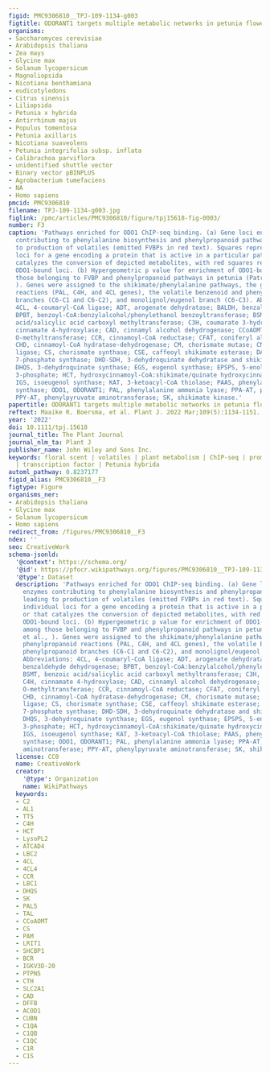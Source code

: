 ```yaml
---
figid: PMC9306810__TPJ-109-1134-g003
figtitle: ODORANT1 targets multiple metabolic networks in petunia flowers
organisms:
- Saccharomyces cerevisiae
- Arabidopsis thaliana
- Zea mays
- Glycine max
- Solanum lycopersicum
- Magnoliopsida
- Nicotiana benthamiana
- eudicotyledons
- Citrus sinensis
- Liliopsida
- Petunia x hybrida
- Antirrhinum majus
- Populus tomentosa
- Petunia axillaris
- Nicotiana suaveolens
- Petunia integrifolia subsp. inflata
- Calibrachoa parviflora
- unidentified shuttle vector
- Binary vector pBINPLUS
- Agrobacterium tumefaciens
- NA
- Homo sapiens
pmcid: PMC9306810
filename: TPJ-109-1134-g003.jpg
figlink: /pmc/articles/PMC9306810/figure/tpj15618-fig-0003/
number: F3
caption: 'Pathways enriched for ODO1 ChIP‐seq binding. (a) Gene loci encoding enzymes
  contributing to phenylalanine biosynthesis and phenylpropanoid pathways leading
  to production of volatiles (emitted FVBPs in red text). Squares represent individual
  loci for a gene encoding a protein that is active in a particular pathway or that
  catalyzes the conversion of depicted metabolites, with red squares representing
  ODO1‐bound loci. (b) Hypergeometric p value for enrichment of ODO1‐bound genes among
  those belonging to FVBP and phenylpropanoid pathways in petunia (Patrick et al.,
  ). Genes were assigned to the shikimate/phenylalanine pathways, the general phenylpropanoid
  reactions (PAL, C4H, and 4CL genes), the volatile benzenoid and phenylpropanoid
  branches (C6‐C1 and C6‐C2), and monolignol/eugenol branch (C6‐C3). Abbreviations:
  4CL, 4‐coumaryl‐CoA ligase; ADT, arogenate dehydratase; BALDH, benzaldehyde dehydrogenase;
  BPBT, benzoyl‐CoA:benzylalcohol/phenylethanol benzoyltransferase; BSMT, benzoic
  acid/salicylic acid carboxyl methyltransferase; C3H, coumarate 3‐hydroxylase; C4H,
  cinnamate 4‐hydroxylase; CAD, cinnamyl alcohol dehydrogenase; CCoAOMT, caffeoyl‐CoA
  O‐methyltransferase; CCR, cinnamoyl‐CoA reductase; CFAT, coniferyl alcohol acetyltransferase;
  CHD, cinnamoyl‐CoA hydratase‐dehydrogenase; CM, chorismate mutase; CNL, cinnamoyl‐CoA
  ligase; CS, chorismate synthase; CSE, caffeoyl shikimate esterase; DAHPS, 3‐deoxy‐D‐arabino‐heptulosonate
  7‐phosphate synthase; DHD‐SDH, 3‐dehydroquinate dehydratase and shikimate dehydrogenase;
  DHQS, 3‐dehydroquinate synthase; EGS, eugenol synthase; EPSPS, 5‐enolpyruvylshikimate
  3‐phosphate; HCT, hydroxycinnamoyl‐CoA:shikimate/quinate hydroxycinnamoyl transferase;
  IGS, isoeugenol synthase; KAT, 3‐ketoacyl‐CoA thiolase; PAAS, phenylacetaldehyde
  synthase; ODO1, ODORANT1; PAL, phenylalanine ammonia lyase; PPA‐AT, prephenate aminotransferase;
  PPY‐AT, phenylpyruvate aminotransferase; SK, shikimate kinase.'
papertitle: ODORANT1 targets multiple metabolic networks in petunia flowers.
reftext: Maaike R. Boersma, et al. Plant J. 2022 Mar;109(5):1134-1151.
year: '2022'
doi: 10.1111/tpj.15618
journal_title: The Plant Journal
journal_nlm_ta: Plant J
publisher_name: John Wiley and Sons Inc.
keywords: floral scent | volatiles | plant metabolism | ChIP‐seq | promoter motif
  | transcription factor | Petunia hybrida
automl_pathway: 0.8237177
figid_alias: PMC9306810__F3
figtype: Figure
organisms_ner:
- Arabidopsis thaliana
- Glycine max
- Solanum lycopersicum
- Homo sapiens
redirect_from: /figures/PMC9306810__F3
ndex: ''
seo: CreativeWork
schema-jsonld:
  '@context': https://schema.org/
  '@id': https://pfocr.wikipathways.org/figures/PMC9306810__TPJ-109-1134-g003.html
  '@type': Dataset
  description: 'Pathways enriched for ODO1 ChIP‐seq binding. (a) Gene loci encoding
    enzymes contributing to phenylalanine biosynthesis and phenylpropanoid pathways
    leading to production of volatiles (emitted FVBPs in red text). Squares represent
    individual loci for a gene encoding a protein that is active in a particular pathway
    or that catalyzes the conversion of depicted metabolites, with red squares representing
    ODO1‐bound loci. (b) Hypergeometric p value for enrichment of ODO1‐bound genes
    among those belonging to FVBP and phenylpropanoid pathways in petunia (Patrick
    et al., ). Genes were assigned to the shikimate/phenylalanine pathways, the general
    phenylpropanoid reactions (PAL, C4H, and 4CL genes), the volatile benzenoid and
    phenylpropanoid branches (C6‐C1 and C6‐C2), and monolignol/eugenol branch (C6‐C3).
    Abbreviations: 4CL, 4‐coumaryl‐CoA ligase; ADT, arogenate dehydratase; BALDH,
    benzaldehyde dehydrogenase; BPBT, benzoyl‐CoA:benzylalcohol/phenylethanol benzoyltransferase;
    BSMT, benzoic acid/salicylic acid carboxyl methyltransferase; C3H, coumarate 3‐hydroxylase;
    C4H, cinnamate 4‐hydroxylase; CAD, cinnamyl alcohol dehydrogenase; CCoAOMT, caffeoyl‐CoA
    O‐methyltransferase; CCR, cinnamoyl‐CoA reductase; CFAT, coniferyl alcohol acetyltransferase;
    CHD, cinnamoyl‐CoA hydratase‐dehydrogenase; CM, chorismate mutase; CNL, cinnamoyl‐CoA
    ligase; CS, chorismate synthase; CSE, caffeoyl shikimate esterase; DAHPS, 3‐deoxy‐D‐arabino‐heptulosonate
    7‐phosphate synthase; DHD‐SDH, 3‐dehydroquinate dehydratase and shikimate dehydrogenase;
    DHQS, 3‐dehydroquinate synthase; EGS, eugenol synthase; EPSPS, 5‐enolpyruvylshikimate
    3‐phosphate; HCT, hydroxycinnamoyl‐CoA:shikimate/quinate hydroxycinnamoyl transferase;
    IGS, isoeugenol synthase; KAT, 3‐ketoacyl‐CoA thiolase; PAAS, phenylacetaldehyde
    synthase; ODO1, ODORANT1; PAL, phenylalanine ammonia lyase; PPA‐AT, prephenate
    aminotransferase; PPY‐AT, phenylpyruvate aminotransferase; SK, shikimate kinase.'
  license: CC0
  name: CreativeWork
  creator:
    '@type': Organization
    name: WikiPathways
  keywords:
  - C2
  - AL1
  - TT5
  - C4H
  - HCT
  - LysoPL2
  - ATCAD4
  - LBC2
  - 4CL
  - 4CL4
  - CCR
  - LBC1
  - DHQS
  - SK
  - PAL5
  - TAL
  - CCoAOMT
  - CS
  - PAM
  - LRIT1
  - SHCBP1
  - BCR
  - IGKV3D-20
  - PTPN5
  - CTH
  - SLC2A1
  - CAD
  - DFFB
  - ACOD1
  - CUBN
  - C1QA
  - C1QB
  - C1QC
  - C1R
  - C1S
---
```

